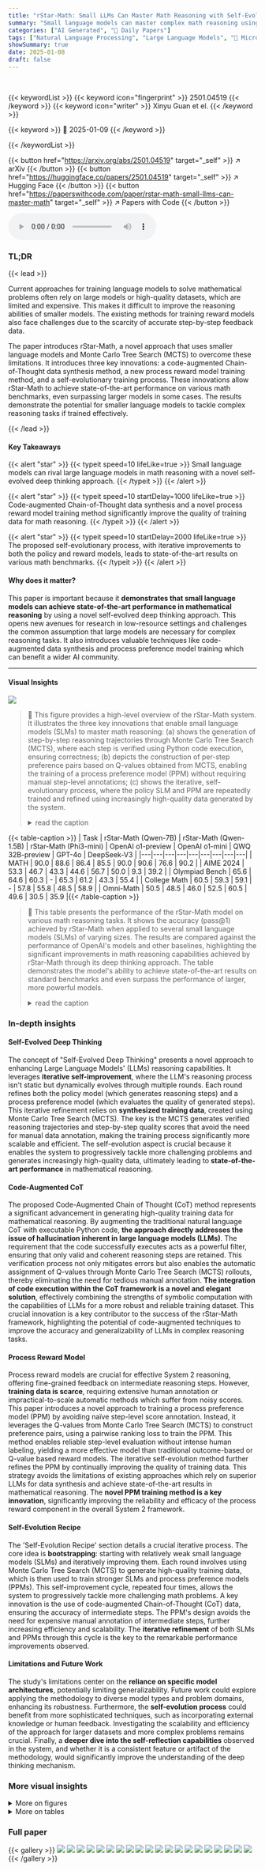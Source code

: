 ```yaml
---
title: "rStar-Math: Small LLMs Can Master Math Reasoning with Self-Evolved Deep Thinking"
summary: "Small language models can master complex math reasoning using self-evolved deep thinking via Monte Carlo Tree Search, surpassing larger models in performance."
categories: ["AI Generated", "🤗 Daily Papers"]
tags: ["Natural Language Processing", "Large Language Models", "🏢 Microsoft Research",]
showSummary: true
date: 2025-01-08
draft: false
---
```


<br>

{{< keywordList >}}
{{< keyword icon="fingerprint" >}} 2501.04519 {{< /keyword >}}
{{< keyword icon="writer" >}} Xinyu Guan et el. {{< /keyword >}}
 
{{< keyword >}} 🤗 2025-01-09 {{< /keyword >}}
 
{{< /keywordList >}}

{{< button href="https://arxiv.org/abs/2501.04519" target="_self" >}}
↗ arXiv
{{< /button >}}
{{< button href="https://huggingface.co/papers/2501.04519" target="_self" >}}
↗ Hugging Face
{{< /button >}}
{{< button href="https://paperswithcode.com/paper/rstar-math-small-llms-can-master-math" target="_self" >}}
↗ Papers with Code
{{< /button >}}



<audio controls>
    <source src="https://ai-paper-reviewer.com/2501.04519/podcast.wav" type="audio/wav">
    Your browser does not support the audio element.
</audio>


### TL;DR


{{< lead >}}

Current approaches for training language models to solve mathematical problems often rely on large models or high-quality datasets, which are limited and expensive.  This makes it difficult to improve the reasoning abilities of smaller models.  The existing methods for training reward models also face challenges due to the scarcity of accurate step-by-step feedback data. 

The paper introduces rStar-Math, a novel approach that uses smaller language models and Monte Carlo Tree Search (MCTS) to overcome these limitations. It introduces three key innovations: a code-augmented Chain-of-Thought data synthesis method, a new process reward model training method, and a self-evolutionary training process. These innovations allow rStar-Math to achieve state-of-the-art performance on various math benchmarks, even surpassing larger models in some cases.  The results demonstrate the potential for smaller language models to tackle complex reasoning tasks if trained effectively.

{{< /lead >}}


#### Key Takeaways

{{< alert "star" >}}
{{< typeit speed=10 lifeLike=true >}} Small language models can rival large language models in math reasoning with a novel self-evolved deep thinking approach. {{< /typeit >}}
{{< /alert >}}

{{< alert "star" >}}
{{< typeit speed=10 startDelay=1000 lifeLike=true >}} Code-augmented Chain-of-Thought data synthesis and a novel process reward model training method significantly improve the quality of training data for math reasoning. {{< /typeit >}}
{{< /alert >}}

{{< alert "star" >}}
{{< typeit speed=10 startDelay=2000 lifeLike=true >}} The proposed self-evolutionary process, with iterative improvements to both the policy and reward models, leads to state-of-the-art results on various math benchmarks. {{< /typeit >}}
{{< /alert >}}

#### Why does it matter?
This paper is important because it **demonstrates that small language models can achieve state-of-the-art performance in mathematical reasoning** by using a novel self-evolved deep thinking approach. This opens new avenues for research in low-resource settings and challenges the common assumption that large models are necessary for complex reasoning tasks.  It also introduces valuable techniques like code-augmented data synthesis and process preference model training which can benefit a wider AI community.

------
#### Visual Insights



![](https://arxiv.org/html/2501.04519/x1.png)

> 🔼 This figure provides a high-level overview of the rStar-Math system. It illustrates the three key innovations that enable small language models (SLMs) to master math reasoning:  (a) shows the generation of step-by-step reasoning trajectories through Monte Carlo Tree Search (MCTS), where each step is verified using Python code execution, ensuring correctness; (b) depicts the construction of per-step preference pairs based on Q-values obtained from MCTS, enabling the training of a process preference model (PPM) without requiring manual step-level annotations; (c) shows the iterative, self-evolutionary process, where the policy SLM and PPM are repeatedly trained and refined using increasingly high-quality data generated by the system.
> <details>
> <summary>read the caption</summary>
> Figure 1: The overview of \sysname.
> </details>





{{< table-caption >}}
| Task | rStar-Math (Qwen-7B) | rStar-Math (Qwen-1.5B) | rStar-Math (Phi3-mini) | OpenAI o1-preview | OpenAI o1-mini | QWQ 32B-preview | GPT-4o | DeepSeek-V3 |
|---|---|---|---|---|---|---|---|---|
| MATH | 90.0 | 88.6 | 86.4 | 85.5 | 90.0 | 90.6 | 76.6 | 90.2 |
| AIME 2024 | 53.3 | 46.7 | 43.3 | 44.6 | 56.7 | 50.0 | 9.3 | 39.2 |
| Olympiad Bench | 65.6 | 64.6 | 60.3 | - | 65.3 | 61.2 | 43.3 | 55.4 |
| College Math | 60.5 | 59.3 | 59.1 | - | 57.8 | 55.8 | 48.5 | 58.9 |
| Omni-Math | 50.5 | 48.5 | 46.0 | 52.5 | 60.5 | 49.6 | 30.5 | 35.9 |{{< /table-caption >}}

> 🔼 This table presents the performance of the rStar-Math model on various math reasoning tasks.  It shows the accuracy (pass@1) achieved by rStar-Math when applied to several small language models (SLMs) of varying sizes. The results are compared against the performance of OpenAI's models and other baselines, highlighting the significant improvements in math reasoning capabilities achieved by rStar-Math through its deep thinking approach.  The table demonstrates the model's ability to achieve state-of-the-art results on standard benchmarks and even surpass the performance of larger, more powerful models.
> <details>
> <summary>read the caption</summary>
> Table 1: \sysname enables frontier math reasoning in SLMs via deep thinking over 64 trajectories.
> </details>





### In-depth insights


#### Self-Evolved Deep Thinking
The concept of "Self-Evolved Deep Thinking" presents a novel approach to enhancing Large Language Models' (LLMs) reasoning capabilities.  It leverages **iterative self-improvement**, where the LLM's reasoning process isn't static but dynamically evolves through multiple rounds. Each round refines both the policy model (which generates reasoning steps) and a process preference model (which evaluates the quality of generated steps).  This iterative refinement relies on **synthesized training data**, created using Monte Carlo Tree Search (MCTS).  The key is the MCTS generates verified reasoning trajectories and step-by-step quality scores that avoid the need for manual data annotation, making the training process significantly more scalable and efficient.  The self-evolution aspect is crucial because it enables the system to progressively tackle more challenging problems and generates increasingly high-quality data, ultimately leading to **state-of-the-art performance** in mathematical reasoning.

#### Code-Augmented CoT
The proposed Code-Augmented Chain of Thought (CoT) method represents a significant advancement in generating high-quality training data for mathematical reasoning.  By augmenting the traditional natural language CoT with executable Python code, **the approach directly addresses the issue of hallucination inherent in large language models (LLMs)**. The requirement that the code successfully executes acts as a powerful filter, ensuring that only valid and coherent reasoning steps are retained.  This verification process not only mitigates errors but also enables the automatic assignment of Q-values through Monte Carlo Tree Search (MCTS) rollouts, thereby eliminating the need for tedious manual annotation. **The integration of code execution within the CoT framework is a novel and elegant solution**, effectively combining the strengths of symbolic computation with the capabilities of LLMs for a more robust and reliable training dataset. This crucial innovation is a key contributor to the success of the rStar-Math framework, highlighting the potential of code-augmented techniques to improve the accuracy and generalizability of LLMs in complex reasoning tasks.

#### Process Reward Model
Process reward models are crucial for effective System 2 reasoning, offering fine-grained feedback on intermediate reasoning steps.  However, **training data is scarce**, requiring extensive human annotation or impractical-to-scale automatic methods which suffer from noisy scores.  This paper introduces a novel approach to training a process preference model (PPM) by avoiding naïve step-level score annotation.  Instead, it leverages the Q-values from Monte Carlo Tree Search (MCTS) to construct preference pairs, using a pairwise ranking loss to train the PPM. This method enables reliable step-level evaluation without intense human labeling, yielding a more effective model than traditional outcome-based or Q-value based reward models.  The iterative self-evolution method further refines the PPM by continually improving the quality of training data.  This strategy avoids the limitations of existing approaches which rely on superior LLMs for data synthesis and achieve state-of-the-art results in mathematical reasoning. The **novel PPM training method is a key innovation**, significantly improving the reliability and efficacy of the process reward component in the overall System 2 framework.

#### Self-Evolution Recipe
The 'Self-Evolution Recipe' section details a crucial iterative process.  The core idea is **bootstrapping**: starting with relatively weak small language models (SLMs) and iteratively improving them. Each round involves using Monte Carlo Tree Search (MCTS) to generate high-quality training data, which is then used to train stronger SLMs and process preference models (PPMs). This self-improvement cycle, repeated four times, allows the system to progressively tackle more challenging math problems. A key innovation is the use of code-augmented Chain-of-Thought (CoT) data, ensuring the accuracy of intermediate steps.  The PPM's design avoids the need for expensive manual annotation of intermediate steps, further increasing efficiency and scalability. The **iterative refinement** of both SLMs and PPMs through this cycle is the key to the remarkable performance improvements observed.

#### Limitations and Future Work
The study's limitations center on the **reliance on specific model architectures**, potentially limiting generalizability.  Future work could explore applying the methodology to diverse model types and problem domains, enhancing its robustness.  Furthermore, the **self-evolution process** could benefit from more sophisticated techniques, such as incorporating external knowledge or human feedback. Investigating the scalability and efficiency of the approach for larger datasets and more complex problems remains crucial.  Finally, a **deeper dive into the self-reflection capabilities** observed in the system, and whether it is a consistent feature or artifact of the methodology, would significantly improve the understanding of the deep thinking mechanism.


### More visual insights

<details>
<summary>More on figures
</summary>


![](https://arxiv.org/html/2501.04519/x2.png)

> 🔼 This figure shows an example of a Code-augmented Chain of Thought (CoT) used in the rStar-Math model.  The example problem is a word problem asking to calculate the direct distance from a starting point after a series of movements. The solution is presented step-by-step using a code-augmented CoT, where each step involves natural language reasoning (the NL CoT) accompanied by executable Python code. The Python code directly implements the reasoning described in the accompanying natural language. This approach ensures the correctness and verifiability of each step, mitigating the problem of hallucination often seen in large language models (LLMs) that generate only natural language reasoning steps.
> <details>
> <summary>read the caption</summary>
> Figure 2: An example of Code-augmented CoT.
> </details>



![](https://arxiv.org/html/2501.04519/extracted/6117756/scalinglaws.png)

> 🔼 This figure displays the impact of increasing computational resources during testing on the accuracy of mathematical problem-solving.  Four different benchmarks (MATH, AIME 2024, Olympiad Bench, and College Math) are shown, each represented by a separate graph. The x-axis represents the number of solutions sampled during the test-time computation, and the y-axis shows the percentage accuracy achieved.  Multiple models are compared: OpenAI's o1-preview and o1-mini models, and the rStar-Math model with a 7B parameter policy LLM and a 7B parameter PPM, as well as a comparison using Qwen2.5 Best-of-N models with 7B and 72B parameter LLMs and a 72B parameter ORM. This allows for a visual comparison of how different models and levels of computational scaling (number of solution samples) impact the accuracy of mathematical reasoning across the various benchmarks. The plot shows that increasing the number of samples generally improves accuracy, but the rate of improvement varies for different models and benchmarks. It also highlights the competitive performance of rStar-Math, sometimes exceeding even the larger models with less compute.
> <details>
> <summary>read the caption</summary>
> Figure 3: Reasoning performance under scaling up the test-time compute.
> </details>



![](https://arxiv.org/html/2501.04519/x3.png)

> 🔼 This figure shows an example of the model's intrinsic self-reflection ability during problem-solving.  The model initially attempts a solution using SymPy, but realizes it's leading to an incorrect answer (as indicated by the low PPM score). It then abandons this approach, and instead finds a simpler and correct solution. This demonstrates the model's ability to identify and correct its own mistakes, rather than simply continuing down an incorrect path.
> <details>
> <summary>read the caption</summary>
> Figure 4: An example of intrinsic self-reflection during \sysname deep thinking.
> </details>



![](https://arxiv.org/html/2501.04519/extracted/6117756/ppm_study.png)

> 🔼 Figure 5 presents a comparative analysis of the performance of various policy models (different sizes) before and after integrating them into a System 2 reasoning framework.  The x-axis represents different mathematical benchmarks (MATH, AIME 2024, AMC 2023, Olympiad Bench, College Math), while the y-axis shows Pass@1 accuracy.  The bars visually represent the accuracy of individual policy models (various base models) using only System 1 reasoning (i.e., generating a single answer without deep thinking).  The bars also show the improved performance achieved by incorporating these models into a System 2 deep thinking approach with various reward models (ORM, PPM). The key takeaway is that the reward model significantly impacts the final performance of the system, highlighting its importance in System 2 deep thinking.
> <details>
> <summary>read the caption</summary>
> Figure 5: Pass@1 accuracy of policy models and their accuracy after applying System 2 reasoning with various reward models, shows that reward models primarily determine the final performance.
> </details>



![](https://arxiv.org/html/2501.04519/extracted/6117756/passnrandom.png)

> 🔼 Figure 6 presents a comparison of the accuracy (Pass@N) achieved using random sampling for solution selection from various policy models. The x-axis represents the number of solutions sampled (N), while the y-axis shows the accuracy.  Four different benchmarks are shown: MATH, AIME 2024, Olympiad Bench, and College Math.  The results demonstrate that the rStar-Math policy models consistently outperform the official Qwen instruct versions, showcasing their superior ability to generate correct solutions, even when only a small number of samples are considered.
> <details>
> <summary>read the caption</summary>
> Figure 6: Pass@N accuracy with random sampling from different policy models. Compared to the official Qwen instruct version, our policy model exhibits a stronger ability to sample correct solutions.
> </details>



![](https://arxiv.org/html/2501.04519/extracted/6117756/passnmcts.png)

> 🔼 Figure 7 illustrates the performance of four different sized language models (1.5B, 3.8B, 7B, and 72B parameters) on several math reasoning benchmarks when using Monte Carlo Tree Search (MCTS) with a process preference model (PPM).  The key takeaway is that despite the varying sizes of the base models,  their accuracy in sampling correct solutions converges as the number of MCTS samples increases. This highlights the effectiveness of the PPM in guiding the search process, regardless of the underlying model's size.
> <details>
> <summary>read the caption</summary>
> Figure 7: Pass@N accuracy with PPM-augmented MCTS. Under the same PPM guidance, the four policy models of varying sizes demonstrate convergent capabilities in sampling correct solutions.
> </details>



</details>




<details>
<summary>More on tables
</summary>


{{< table-caption >}}
| # | models in MCTS | GSM-level | MATH-level | Olympiad-level | All |
|---|---|---|---|---|---| 
| Round 1 | DeepSeek-Coder-V2-Instruct | 96.61% | 67.36% | 20.99% | 60.17% |
| Round 2 | policy SLM-r1 | 97.88% | 67.40% | 56.04% | 66.60% |
| Round 3 | policy SLM-r2, PPM-r2 | 98.15% | 88.69% | 62.16% | 77.86% |
| Round 4 | policy SLM-r3, PPM-r3 | 98.15% | 94.53% | 80.58% | 90.25% |{{< /table-caption >}}
> 🔼 This table shows the percentage of 747,000 math problems that were correctly solved by the model in each of four training rounds.  Only problems with verifiable correct solutions were included in the training data.  The first round used a pre-trained large language model (DeepSeek-Coder-Instruct) as the initial policy model. Subsequent rounds used a smaller, fine-tuned 7-billion parameter language model that was iteratively improved during the self-evolution process. The table provides a measure of the model's progress in solving increasingly difficult math problems across the training rounds.
> <details>
> <summary>read the caption</summary>
> Table 2: Percentage of the 747k math problems correctly solved in each round. Only problems have correct solutions are included in the training set. The first round uses DeepSeek-Coder-Instruct as the policy LLM, while later rounds use our fine-tuned 7B policy SLM.
> </details>

{{< table-caption >}}
| Round# | MATH | AIME 2024 | AMC 2023 | Olympiad Bench | College Math | GSM8K | GaokaoEn 2023 |
|---|---|---|---|---|---|---|---| 
| DeepSeek-Coder-V2-Instruct (bootstrap model) | 75.3 | 13.3 | 57.5 | 37.6 | 46.2 | 94.9 | 64.7 |
| Base (Qwen2.5-Math-7B) | 58.8 | 0.0 | 22.5 | 21.8 | 41.6 | 91.6 | 51.7 |
| policy SLM-r1 | 69.6 | 3.3 | 30.0 | 34.7 | 44.5 | 88.4 | 57.4 |
| policy SLM-r2 | 73.6 | 10.0 | 35.0 | 39.0 | 45.7 | 89.1 | 59.7 |
| policy SLM-r3 | 75.8 | 16.7 | 45.0 | 44.1 | 49.6 | 89.3 | 62.8 |
| policy SLM-r4 | 78.4 | 26.7 | 47.5 | 47.1 | 52.5 | 89.7 | 65.7 |{{< /table-caption >}}
> 🔼 Table 3 presents the accuracy (Pass@1) of the policy model across four rounds of training.  The initial policy model (Round 0, bootstrap model) is a pre-trained model. Each subsequent round represents an iterative improvement of the policy model, trained using data generated by the previous round. The table demonstrates consistent accuracy improvement across rounds, culminating in performance that surpasses that of the initial, pre-trained bootstrap model.
> <details>
> <summary>read the caption</summary>
> Table 3: Pass@1 accuracy of the resulting policy SLM in each round, showing continuous improvement until surpassing the bootstrap model.
> </details>

{{< table-caption >}}
| Round# | MATH | AIME 2024 | AMC 2023 | Olympiad Bench | College Math | GSM8K | GaokaoEn 2023 |
|---|---|---|---|---|---|---|---| 
| PPM-r1 | 75.2 | 10.0 | 57.5 | 35.7 | 45.4 | 90.9 | 60.3 |
| PPM-r2 | 84.1 | 26.7 | 75.0 | 52.7 | 54.2 | 93.3 | 73.0 |
| PPM-r3 | 85.2 | 33.3 | 77.5 | 59.5 | 55.6 | 93.9 | 76.6 |
| PPM-r4 | 87.0 | 43.3 | 77.5 | 61.5 | 56.8 | 94.2 | 77.8 |{{< /table-caption >}}
> 🔼 Table 4 presents the performance of the Process Preference Model (PPM) across four rounds of training.  The key point is that the PPM's ability to accurately evaluate the quality of reasoning steps improves with each round.  To ensure a fair comparison and isolate the PPM's progress, the policy model used remained consistent (policy SLM-r1) throughout the four rounds.  The table shows accuracy scores across various math reasoning benchmarks (MATH, AIME 2024, AMC 2023, Olympiad Bench, College Math, GSM8K, GaokaoEn 2023) for each round's PPM, highlighting the steady improvement in performance.
> <details>
> <summary>read the caption</summary>
> Table 4: The quality of PPM consistently improves across rounds. The policy model has been fixed with policy SLM-r1 for a fair comparison.
> </details>

{{< table-caption >}}
| Model | Method | MATH | AIME 2024 | AMC 2023 | Olympiad Bench | College Math | GSM8K | Gaokao En 2023 |
|---|---|---|---|---|---|---|---|---|
| *Frontier LLMs* |  |  |  |  |  |  |  |  |
| GPT-4o | System 1 | 76.6 | 9.3 | 47.5 | 43.3 | 48.5 | 92.9 | 67.5 |
| Claude3.5-Sonnet | System 1 | 78.3 | 16.0 | - | - | - | 96.4 | - |
| GPT-o1-preview | - | 85.5 | 44.6 | 90.0 | - | - | - | - |
| GPT-o1-mini | - | **90.0** | **56.7** | **95.0** | **65.3** | 57.8 | 94.8 | 78.4 |
| *Open-Sourced Reasoning LLMs* |  |  |  |  |  |  |  |  |
| DeepSeek-Coder-V2-Instruct | System 1 | 75.3 | 13.3 | 57.5 | 37.6 | 46.2 | 94.9 | 64.7 |
| Mathstral-7B-v0.1 | System 1 | 57.8 | 0.0 | 37.5 | 21.5 | 33.7 | 84.9 | 46.0 |
| NuminaMath-72B-CoT | System 1 | 64.0 | 3.3 | 70.0 | 32.6 | 39.7 | 90.8 | 58.4 |
| LLaMA3.1-8B-Instruct | System 1 | 51.4 | 6.7 | 25.0 | 15.4 | 33.8 | 76.6 | 38.4 |
| LLaMA3.1-70B-Instruct | System 1 | 65.4 | 23.3 | 50.0 | 27.7 | 42.5 | 94.1 | 54.0 |
| Qwen2.5-Math-72B-Instruct | System 1 | 85.6 | 30.0 | 70.0 | 49.0 | 49.5 | 95.9 | 71.9 |
| Qwen2.5-Math-72B-Instruct+72B ORM | System 2 | 85.8 | 36.7 | 72.5 | 54.5 | 50.6 | 96.4 | 76.9 |
| *General Base Model: Phi3-mini-Instruct (3.8B)* |  |  |  |  |  |  |  |  |
| Phi3-mini-Instruct (base model) | System 1 | 41.4 | 3.33 | 7.5 | 12.3 | 33.1 | 85.7 | 37.1 |
|  
\sysname **(3.8B SLM+7B PPM)** | System 2 | **85.4** | **40.0** | **77.5** | **59.3** | **58.0** | **94.5** | **77.1** |
|  
\sysname<sup style="font-size:90%;background-color:#D3E9E8;">*64*</sup> **(3.8B SLM+7B PPM)** | System 2 | **86.4** | **43.3** | **80.0** | **60.3** | **59.1** | **94.7** | **77.7** |
| *Math-Specialized Base Model: Qwen2.5-Math-1.5B* |  |  |  |  |  |  |  |  |
| Qwen2.5-Math-1.5B (base model) | System 1 | 51.2 | 0.0 | 22.5 | 16.7 | 38.4 | 74.6 | 46.5 |
| Qwen2.5-Math-1.5B-Instruct | System 1 | 60.0 | 10.0 | 60.0 | 38.1 | 47.7 | 84.8 | 65.5 |
| Qwen2.5-Math-1.5B-Instruct+72B ORM | System 2 | 83.4 | 20.0 | 72.5 | 47.3 | 50.2 | 94.1 | 73.0 |
|  
\sysname **(1.5B SLM+7B PPM)** | System 2 | **87.8** | **46.7** | **80.0** | **63.5** | **59.0** | **94.3** | **77.7** |
|  
\sysname<sup style="font-size:90%;background-color:#D3E9E8;">*64*</sup> **(1.5B SLM+7B PPM)** | System 2 | **88.6** | **46.7** | **85.0** | **64.6** | **59.3** | **94.8** | **79.5** |
| *Math-Specialized Base Model: Qwen2.5-Math-7B* |  |  |  |  |  |  |  |  |
| Qwen2.5-Math-7B (base model) | System 1 | 53.4 | 3.3 | 25.0 | 17.3 | 39.4 | 80.4 | 47.3 |
| Qwen2.5-Math-7B-Instruct | System 1 | 73.2 | 13.3 | 62.5 | 38.2 | 45.9 | 89.9 | 62.1 |
| Qwen2.5-Math-7B-Instruct+72B ORM | System 2 | 83.4 | 23.3 | 62.5 | 47.6 | 47.9 | **95.1** | 71.9 |
|  
\sysname **(7B SLM+7B PPM)** | System 2 | **88.2** | **43.3** | **80.0** | **63.1** | **58.4** | 94.6 | **78.2** |
|  
\sysname<sup style="font-size:90%;background-color:#D3E9E8;">*64*</sup> **(7B SLM+7B PPM)** | System 2 | **88.6** | **46.7** | **85.0** | **63.4** | **59.3** | 94.8 | **79.2** |
| *Math-Specialized Base Model: Qwen2.5-Math-7B* |  |  |  |  |  |  |  |  |
| Qwen2.5-Math-7B (base model) | System 1 | 58.8 | 0.0 | 22.5 | 21.8 | 41.6 | 91.6 | 51.7 |
| Qwen2.5-Math-7B-Instruct | System 1 | 82.6 | 6.0 | 62.5 | 41.6 | 46.8 | 95.2 | 66.8 |
| Qwen2.5-Math-7B-Instruct+72B ORM | System 2 | 88.4 | 26.7 | 75.0 | 49.9 | 49.6 | **97.9** | 75.1 |
|  
\sysname **(7B SLM+7B PPM)** | System 2 | **89.4** | **50.0** | **87.5** | **65.3** | **59.0** | 95.0 | **80.5** |
|  
\sysname<sup style="font-size:90%;background-color:#D3E9E8;">*64*</sup> **(7B SLM+7B PPM)** | System 2 | **90.0** | **53.3** | **87.5** | **65.6** | **60.5** | 95.2 | **81.3** |{{< /table-caption >}}
> 🔼 Table 5 presents a comparison of the performance of the rStar-Math model against state-of-the-art Large Language Models (LLMs) on a variety of challenging mathematical benchmarks.  It shows the Pass@1 accuracy (the percentage of problems solved correctly in a single attempt) for each model across different datasets, including MATH, AIME 2024, AMC 2023, Olympiad Bench, College Math, GSM8K, and GaokaoEn 2023.  The table also includes results for rStar-Math64, which represents the performance when the model generates 64 solution attempts for each problem, showcasing the impact of increased computational resources on accuracy.  The benchmarks range in difficulty, from commonly used datasets like GSM8K to more challenging competition-level datasets such as AIME (American Invitational Mathematics Examination) and Olympiad Bench, providing a comprehensive evaluation of the models' capabilities.
> <details>
> <summary>read the caption</summary>
> Table 5: The results of \sysname and other frontier LLMs on the most challenging math benchmarks. \sysname64 shows the Pass@1 accuracy achieved when sampling 64 trajectories.
> </details>

{{< table-caption >}}
| Round# | MATH | AIME 2024 | AMC 2023 | Olympiad Bench | College Math | GSM8K | GaokaoEn 2023 |
|---|---|---|---|---|---|---|---| 
| GPT-4o | 76.6 | 9.3 | 47.5 | 43.3 | 48.5 | 92.9 | 67.5 |
| Base 7B model | 58.8 | 0.0 | 22.5 | 21.8 | 41.6 | 91.6 | 51.7 |
| \sysname Round 1 | 75.2 | 10.0 | 57.5 | 35.7 | 45.4 | 90.9 | 60.3 |
| \sysname Round 2 | 86.6 | 43.3 | 75.0 | 59.4 | 55.6 | 94.0 | 76.4 |
| \sysname Round 3 | 87.0 | 46.7 | 80.0 | 61.6 | 56.5 | 94.2 | 77.1 |
| \sysname Round 4 | 89.4 | 50.0 | 87.5 | 65.3 | 59.0 | 95.0 | 80.5 |{{< /table-caption >}}
> 🔼 This table presents the performance of the rStar-Math model across four rounds of self-evolution. It shows how the model's accuracy improves on various mathematical reasoning benchmarks (MATH, AIME 2024, AMC 2023, Olympiad Bench, College Math, GSM8K, GaokaoEn 2023) as it iteratively learns and refines its reasoning capabilities. Notably, starting from round 2, the 7B base model enhanced by rStar-Math surpasses the performance of GPT-4, a leading large language model, demonstrating the effectiveness of the self-evolution approach.
> <details>
> <summary>read the caption</summary>
> Table 6: The continuously improved math reasoning capabilities through \sysname self-evolved deep thinking. Starting from round 2, the 7B base model powered by \sysname surpasses GPT-4o.
> </details>

{{< table-caption >}}
| Dataset | MATH | AIME | AMC | Olympiad Bench | College Math | GSM8K | GaokaoEn 2023 |
|---|---|---|---|---|---|---|---| 
| GPT-4o | - | 76.6 | 9.3 | 47.5 | 43.3 | 48.5 | **92.9** | **67.5** |
| GPT4-distillation (Open-sourced) | MetaMath | 55.2 | 3.33 | 32.5 | 19.1 | 39.2 | 85.1 | 43.6 |
| NuminaMath-CoT | 69.6 | 10.0 | **50.0** | 37.2 | 43.4 | 89.8 | 59.5 |
| Self-generation by policy SLM-r3 | Random sample | 72.4 | 10.0 | 45.0 | 41.0 | 48.0 | 87.5 | 57.1 |
|  | Rejection sampling | 73.4 | 13.3 | 47.5 | 44.7 | 50.8 | 89.3 | 61.7 |
| Step-by-step verified (ours) | **78.4** | **26.7** | 47.5 | **47.1** | **52.5** | 89.7 | 65.7 |{{< /table-caption >}}
> 🔼 This table presents an ablation study evaluating the effectiveness of using step-by-step verified reasoning trajectories as a training dataset for fine-tuning the Qwen2.5-Math-7B language model.  It compares the model's performance after fine-tuning on this dataset against its performance after training on several other datasets, including those generated by GPT-4 and other methods such as random sampling and rejection sampling. The results are reported as Pass@1 accuracy across various mathematical reasoning benchmarks, allowing for a comparison of the different training approaches and their impact on the final model's accuracy.
> <details>
> <summary>read the caption</summary>
> Table 7: Ablation study on the effectiveness of our step-by-step verified reasoning trajectories as the SFT dataset. We report the SFT accuracy of Qwen2.5-Math-7B fine-tuned with different datasets.
> </details>

{{< table-caption >}}
| RM | Inference | MATH | AIME | AMC | Olympiad Bench | College Math | GSM8K | GaokaoEn |
|---|---|---|---|---|---|---|---|---|
| o1-mini | - | 90.0 | 56.7 | 95.0 | 65.3 | 55.6 | 94.8 | 78.6 |
| ORM | Best-of-N | 82.6 | 26.7 | 65.0 | 55.1 | 55.5 | 92.3 | 72.5 |
| PQM | MCTS | 88.2 | 46.7 | 85.0 | 62.9 | 57.6 | 94.6 | 79.5 |
| PPM | MCTS | 89.4 | 50.0 | 87.5 | 65.3 | 59.0 | 95.0 | 80.5 |{{< /table-caption >}}
> 🔼 This table presents an ablation study comparing three different reward model approaches for a System 2 math reasoning model: an Outcome Reward Model (ORM), a Process Reward Model using Q-values (PQM), and a Process Preference Model (PPM).  The goal is to assess the impact of the reward model on the overall accuracy of the system.  The results show that both PQM and PPM outperform the ORM, demonstrating the benefit of using fine-grained feedback on the reasoning process rather than only considering the final outcome. The PPM achieved the best performance and enabled the model to reach state-of-the-art accuracy, surpassing even the ORM used with a much larger model.
> <details>
> <summary>read the caption</summary>
> Table 8: Ablation study on the reward model. Process reward models (PQM and PPM) outperform ORM, with PPM pushing the frontier of math reasoning capabilities.
> </details>

{{< table-caption >}}
| MATH | AIME 2024 | AMC 2023 | Olympiad Bench | College Math | GSM8K | GaokaoEn 2023 |
|---|---|---|---|---|---|---|
| 5453 | 15693 | 14544 | 7889 | 4503 | 3299 | 6375 |{{< /table-caption >}}
> 🔼 This table presents the average number of tokens generated by the rStar-Math model to produce a single reasoning trajectory for different types of math problems.  The token counts reflect the computational cost associated with generating solutions using Monte Carlo Tree Search (MCTS) for various problem difficulty levels (MATH, AIME 2024, AMC 2023, Olympiad Bench, College Math, GSM8K, GaokaoEn 2023). These costs are important for understanding the efficiency and scalability of the proposed method.
> <details>
> <summary>read the caption</summary>
> Table 9: Inference costs of \sysname. We show the average number of generated tokens required to generate a trajectory for a given question.
> </details>

{{< table-caption >}}
| Model | MATH | AIME 2024 | AMC 2023 | Olympiad Bench | College Math | GSM8K | GaokaoEn 2023 |
|---|---|---|---|---|---|---|---| 
| *General Base Model: Phi3-mini-Instruct (3.8B)* |  |  |  |  |  |  |  |
| Phi3-mini-Instruct | 41.4 | 3.33 | 7.5 | 12.3 | 33.1 | 85.7 | 37.1 |
| **Our policy model** | **68.0** | **10.0** | **37.5** | **36.6** | **48.7** | **87.9** | **53.2** |
| *Math-Specialized Base Model: Qwen2.5-Math-1.5B* |  |  |  |  |  |  |  |
| Qwen2.5-Math-1.5B | 51.2 | 0.0 | 22.5 | 16.7 | 38.4 | 74.6 | 46.5 |
| Qwen2.5-Math-1.5B-Instruct | 60.0 | 10.0 | **60.0** | 38.1 | 47.7 | **84.8** | 65.5 |
| **Our policy model** | **74.8** | **13.3** | 47.5 | **42.5** | **50.1** | 83.1 | **58.7** |
| *Math-Specialized Base Model: Qwen2-Math-7B* |  |  |  |  |  |  |  |
| Qwen2-Math-7B | 53.4 | 3.3 | 25.0 | 17.3 | 39.4 | 80.4 | 47.3 |
| Qwen2-Math-7B-Instruct | 73.2 | 13.3 | **62.5** | 38.2 | 45.9 | **89.9** | 62.1 |
| **Our policy model** | **73.8** | **16.7** | 45.0 | **43.9** | **52.0** | 88.3 | **65.2** |
| *Math-Specialized Base Model: Qwen2.5-Math-7B* |  |  |  |  |  |  |  |
| Qwen2.5-Math-7B | 58.8 | 0.0 | 22.5 | 21.8 | 41.6 | 91.6 | 51.7 |
| Qwen2.5-Math-7B-Instruct | **82.6** | 6.0 | **62.5** | 41.6 | 46.8 | **95.2** | **66.8** |
| **Our policy model** | 78.4 | **26.7** | 47.5 | **47.1** | **52.5** | 89.7 | 65.7 |{{< /table-caption >}}
> 🔼 This table presents the Pass@1 accuracy, a measure of how often the model's top prediction is correct, for four different sized language models after fine-tuning.  The models are evaluated on several math reasoning benchmarks, including MATH, AIME 2024, AMC 2023, Olympiad Bench, College Math, GSM8K, and GaokaoEn 2023.  It compares the performance of the base, instruct-tuned, and rStar-Math-fine-tuned versions of each model to demonstrate the impact of the proposed method.
> <details>
> <summary>read the caption</summary>
> Table 10: Pass@1 (greedy) accuracy of our fine-tuned policy models for Phi3-mini, Qwen2.5-Math-1.5B, Qwen2-Math-7B and Qwen2.5-Math-7B.
> </details>

</details>




### Full paper

{{< gallery >}}
<img src="https://ai-paper-reviewer.com/2501.04519/1.png" class="grid-w50 md:grid-w33 xl:grid-w25" />
<img src="https://ai-paper-reviewer.com/2501.04519/2.png" class="grid-w50 md:grid-w33 xl:grid-w25" />
<img src="https://ai-paper-reviewer.com/2501.04519/3.png" class="grid-w50 md:grid-w33 xl:grid-w25" />
<img src="https://ai-paper-reviewer.com/2501.04519/4.png" class="grid-w50 md:grid-w33 xl:grid-w25" />
<img src="https://ai-paper-reviewer.com/2501.04519/5.png" class="grid-w50 md:grid-w33 xl:grid-w25" />
<img src="https://ai-paper-reviewer.com/2501.04519/6.png" class="grid-w50 md:grid-w33 xl:grid-w25" />
<img src="https://ai-paper-reviewer.com/2501.04519/7.png" class="grid-w50 md:grid-w33 xl:grid-w25" />
<img src="https://ai-paper-reviewer.com/2501.04519/8.png" class="grid-w50 md:grid-w33 xl:grid-w25" />
<img src="https://ai-paper-reviewer.com/2501.04519/9.png" class="grid-w50 md:grid-w33 xl:grid-w25" />
<img src="https://ai-paper-reviewer.com/2501.04519/10.png" class="grid-w50 md:grid-w33 xl:grid-w25" />
<img src="https://ai-paper-reviewer.com/2501.04519/11.png" class="grid-w50 md:grid-w33 xl:grid-w25" />
<img src="https://ai-paper-reviewer.com/2501.04519/12.png" class="grid-w50 md:grid-w33 xl:grid-w25" />
<img src="https://ai-paper-reviewer.com/2501.04519/13.png" class="grid-w50 md:grid-w33 xl:grid-w25" />
<img src="https://ai-paper-reviewer.com/2501.04519/14.png" class="grid-w50 md:grid-w33 xl:grid-w25" />
<img src="https://ai-paper-reviewer.com/2501.04519/15.png" class="grid-w50 md:grid-w33 xl:grid-w25" />
<img src="https://ai-paper-reviewer.com/2501.04519/16.png" class="grid-w50 md:grid-w33 xl:grid-w25" />
<img src="https://ai-paper-reviewer.com/2501.04519/17.png" class="grid-w50 md:grid-w33 xl:grid-w25" />
<img src="https://ai-paper-reviewer.com/2501.04519/18.png" class="grid-w50 md:grid-w33 xl:grid-w25" />
<img src="https://ai-paper-reviewer.com/2501.04519/19.png" class="grid-w50 md:grid-w33 xl:grid-w25" />
<img src="https://ai-paper-reviewer.com/2501.04519/20.png" class="grid-w50 md:grid-w33 xl:grid-w25" />
{{< /gallery >}}